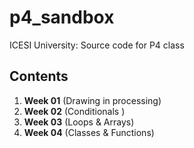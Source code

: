 # p4_sandbox
ICESI University: Source code for P4 class

## Contents

1. **Week 01** (Drawing in processing)
2. **Week 02** (Conditionals )
3. **Week 03** (Loops & Arrays)
4. **Week 04** (Classes & Functions)